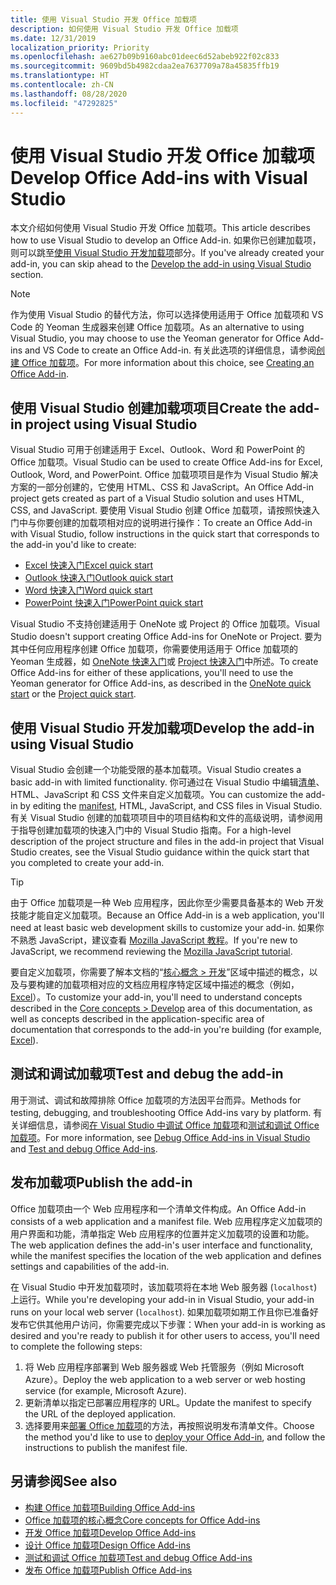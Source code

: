 ```yaml
---
title: 使用 Visual Studio 开发 Office 加载项
description: 如何使用 Visual Studio 开发 Office 加载项
ms.date: 12/31/2019
localization_priority: Priority
ms.openlocfilehash: ae627b09b9160abc01deec6d52abeb922f02c833
ms.sourcegitcommit: 9609bd5b4982cdaa2ea7637709a78a45835ffb19
ms.translationtype: HT
ms.contentlocale: zh-CN
ms.lasthandoff: 08/28/2020
ms.locfileid: "47292825"
---
```

# <a name="develop-office-add-ins-with-visual-studio"></a><span data-ttu-id="4b98a-103">使用 Visual Studio 开发 Office 加载项</span><span class="sxs-lookup"><span data-stu-id="4b98a-103">Develop Office Add-ins with Visual Studio</span></span>

<span data-ttu-id="4b98a-104">本文介绍如何使用 Visual Studio 开发 Office 加载项。</span><span class="sxs-lookup"><span data-stu-id="4b98a-104">This article describes how to use Visual Studio to develop an Office Add-in.</span></span> <span data-ttu-id="4b98a-105">如果你已创建加载项，则可以跳至[使用 Visual Studio 开发加载项](#develop-the-add-in-using-visual-studio)部分。</span><span class="sxs-lookup"><span data-stu-id="4b98a-105">If you've already created your add-in, you can skip ahead to the [Develop the add-in using Visual Studio](#develop-the-add-in-using-visual-studio) section.</span></span>

> [!NOTE]
> <span data-ttu-id="4b98a-106">作为使用 Visual Studio 的替代方法，你可以选择使用适用于 Office 加载项和 VS Code 的 Yeoman 生成器来创建 Office 加载项。</span><span class="sxs-lookup"><span data-stu-id="4b98a-106">As an alternative to using Visual Studio, you may choose to use the Yeoman generator for Office Add-ins and VS Code to create an Office Add-in.</span></span> <span data-ttu-id="4b98a-107">有关此选项的详细信息，请参阅[创建 Office 加载项](../overview/office-add-ins-fundamentals.md#creating-an-office-add-in)。</span><span class="sxs-lookup"><span data-stu-id="4b98a-107">For more information about this choice, see [Creating an Office Add-in](../overview/office-add-ins-fundamentals.md#creating-an-office-add-in).</span></span>

## <a name="create-the-add-in-project-using-visual-studio"></a><span data-ttu-id="4b98a-108">使用 Visual Studio 创建加载项项目</span><span class="sxs-lookup"><span data-stu-id="4b98a-108">Create the add-in project using Visual Studio</span></span>

<span data-ttu-id="4b98a-109">Visual Studio 可用于创建适用于 Excel、Outlook、Word 和 PowerPoint 的 Office 加载项。</span><span class="sxs-lookup"><span data-stu-id="4b98a-109">Visual Studio can be used to create Office Add-ins for Excel, Outlook, Word, and PowerPoint.</span></span> <span data-ttu-id="4b98a-110">Office 加载项项目是作为 Visual Studio 解决方案的一部分创建的，它使用 HTML、CSS 和 JavaScript。</span><span class="sxs-lookup"><span data-stu-id="4b98a-110">An Office Add-in project gets created as part of a Visual Studio solution and uses HTML, CSS, and JavaScript.</span></span> <span data-ttu-id="4b98a-111">要使用 Visual Studio 创建 Office 加载项，请按照快速入门中与你要创建的加载项相对应的说明进行操作：</span><span class="sxs-lookup"><span data-stu-id="4b98a-111">To create an Office Add-in with Visual Studio, follow instructions in the quick start that corresponds to the add-in you'd like to create:</span></span>

- [<span data-ttu-id="4b98a-112">Excel 快速入门</span><span class="sxs-lookup"><span data-stu-id="4b98a-112">Excel quick start</span></span>](../quickstarts/excel-quickstart-jquery.md?tabs=visualstudio)
- [<span data-ttu-id="4b98a-113">Outlook 快速入门</span><span class="sxs-lookup"><span data-stu-id="4b98a-113">Outlook quick start</span></span>](../quickstarts/outlook-quickstart.md?tabs=visualstudio)
- [<span data-ttu-id="4b98a-114">Word 快速入门</span><span class="sxs-lookup"><span data-stu-id="4b98a-114">Word quick start</span></span>](../quickstarts/word-quickstart.md?tabs=visualstudio)
- [<span data-ttu-id="4b98a-115">PowerPoint 快速入门</span><span class="sxs-lookup"><span data-stu-id="4b98a-115">PowerPoint quick start</span></span>](../quickstarts/powerpoint-quickstart.md?tabs=visualstudio)

<span data-ttu-id="4b98a-116">Visual Studio 不支持创建适用于 OneNote 或 Project 的 Office 加载项。</span><span class="sxs-lookup"><span data-stu-id="4b98a-116">Visual Studio doesn't support creating Office Add-ins for OneNote or Project.</span></span> <span data-ttu-id="4b98a-117">要为其中任何应用程序创建 Office 加载项，你需要使用适用于 Office 加载项的 Yeoman 生成器，如 [OneNote 快速入门](../quickstarts/onenote-quickstart.md)或 [Project 快速入门](../quickstarts/project-quickstart.md)中所述。</span><span class="sxs-lookup"><span data-stu-id="4b98a-117">To create Office Add-ins for either of these applications, you'll need to use the Yeoman generator for Office Add-ins, as described in the [OneNote quick start](../quickstarts/onenote-quickstart.md) or the [Project quick start](../quickstarts/project-quickstart.md).</span></span>

## <a name="develop-the-add-in-using-visual-studio"></a><span data-ttu-id="4b98a-118">使用 Visual Studio 开发加载项</span><span class="sxs-lookup"><span data-stu-id="4b98a-118">Develop the add-in using Visual Studio</span></span>

<span data-ttu-id="4b98a-119">Visual Studio 会创建一个功能受限的基本加载项。</span><span class="sxs-lookup"><span data-stu-id="4b98a-119">Visual Studio creates a basic add-in with limited functionality.</span></span> <span data-ttu-id="4b98a-120">你可通过在 Visual Studio 中编辑[清单](add-in-manifests.md)、HTML、JavaScript 和 CSS 文件来自定义加载项。</span><span class="sxs-lookup"><span data-stu-id="4b98a-120">You can customize the add-in by editing the [manifest](add-in-manifests.md), HTML, JavaScript, and CSS files in Visual Studio.</span></span> <span data-ttu-id="4b98a-121">有关 Visual Studio 创建的加载项项目中的项目结构和文件的高级说明，请参阅用于指导创建加载项的快速入门中的 Visual Studio 指南。</span><span class="sxs-lookup"><span data-stu-id="4b98a-121">For a high-level description of the project structure and files in the add-in project that Visual Studio creates, see the Visual Studio guidance within the quick start that you completed to create your add-in.</span></span> 

> [!TIP]
> <span data-ttu-id="4b98a-122">由于 Office 加载项是一种 Web 应用程序，因此你至少需要具备基本的 Web 开发技能才能自定义加载项。</span><span class="sxs-lookup"><span data-stu-id="4b98a-122">Because an Office Add-in is a web application, you'll need at least basic web development skills to customize your add-in.</span></span> <span data-ttu-id="4b98a-123">如果你不熟悉 JavaScript，建议查看 [Mozilla JavaScript 教程](https://developer.mozilla.org/docs/Web/JavaScript/Guide/Introduction)。</span><span class="sxs-lookup"><span data-stu-id="4b98a-123">If you're new to JavaScript, we recommend reviewing the [Mozilla JavaScript tutorial](https://developer.mozilla.org/docs/Web/JavaScript/Guide/Introduction).</span></span>

<span data-ttu-id="4b98a-124">要自定义加载项，你需要了解本文档的“[核心概念 > 开发](develop-overview.md)”区域中描述的概念，以及与要构建的加载项相对应的文档应用程序特定区域中描述的概念（例如，[Excel](../excel/index.yml)）。</span><span class="sxs-lookup"><span data-stu-id="4b98a-124">To customize your add-in, you'll need to understand concepts described in the [Core concepts > Develop](develop-overview.md) area of this documentation, as well as concepts described in the application-specific area of documentation that corresponds to the add-in you're building (for example, [Excel](../excel/index.yml)).</span></span> 

## <a name="test-and-debug-the-add-in"></a><span data-ttu-id="4b98a-125">测试和调试加载项</span><span class="sxs-lookup"><span data-stu-id="4b98a-125">Test and debug the add-in</span></span>

<span data-ttu-id="4b98a-126">用于测试、调试和故障排除 Office 加载项的方法因平台而异。</span><span class="sxs-lookup"><span data-stu-id="4b98a-126">Methods for testing, debugging, and troubleshooting Office Add-ins vary by platform.</span></span> <span data-ttu-id="4b98a-127">有关详细信息，请参阅[在 Visual Studio 中调试 Office 加载项](debug-office-add-ins-in-visual-studio.md)和[测试和调试 Office 加载项](../testing/test-debug-office-add-ins.md)。</span><span class="sxs-lookup"><span data-stu-id="4b98a-127">For more information, see [Debug Office Add-ins in Visual Studio](debug-office-add-ins-in-visual-studio.md) and [Test and debug Office Add-ins](../testing/test-debug-office-add-ins.md).</span></span>

## <a name="publish-the-add-in"></a><span data-ttu-id="4b98a-128">发布加载项</span><span class="sxs-lookup"><span data-stu-id="4b98a-128">Publish the add-in</span></span>

<span data-ttu-id="4b98a-129">Office 加载项由一个 Web 应用程序和一个清单文件构成。</span><span class="sxs-lookup"><span data-stu-id="4b98a-129">An Office Add-in consists of a web application and a manifest file.</span></span> <span data-ttu-id="4b98a-130">Web 应用程序定义加载项的用户界面和功能，清单指定 Web 应用程序的位置并定义加载项的设置和功能。</span><span class="sxs-lookup"><span data-stu-id="4b98a-130">The web application defines the add-in's user interface and functionality, while the manifest specifies the location of the web application and defines settings and capabilities of the add-in.</span></span>

<span data-ttu-id="4b98a-131">在 Visual Studio 中开发加载项时，该加载项将在本地 Web 服务器 (`localhost`) 上运行。</span><span class="sxs-lookup"><span data-stu-id="4b98a-131">While you're developing your add-in in Visual Studio, your add-in runs on your local web server (`localhost`).</span></span> <span data-ttu-id="4b98a-132">如果加载项如期工作且你已准备好发布它供其他用户访问，你需要完成以下步骤：</span><span class="sxs-lookup"><span data-stu-id="4b98a-132">When your add-in is working as desired and you're ready to publish it for other users to access, you'll need to complete the following steps:</span></span>

1. <span data-ttu-id="4b98a-133">将 Web 应用程序部署到 Web 服务器或 Web 托管服务（例如 Microsoft Azure）。</span><span class="sxs-lookup"><span data-stu-id="4b98a-133">Deploy the web application to a web server or web hosting service (for example, Microsoft Azure).</span></span>
2. <span data-ttu-id="4b98a-134">更新清单以指定已部署应用程序的 URL。</span><span class="sxs-lookup"><span data-stu-id="4b98a-134">Update the manifest to specify the URL of the deployed application.</span></span> 
3. <span data-ttu-id="4b98a-135">选择要用来[部署 Office 加载项](../publish/publish.md)的方法，再按照说明发布清单文件。</span><span class="sxs-lookup"><span data-stu-id="4b98a-135">Choose the method you'd like to use to [deploy your Office Add-in](../publish/publish.md), and follow the instructions to publish the manifest file.</span></span>

## <a name="see-also"></a><span data-ttu-id="4b98a-136">另请参阅</span><span class="sxs-lookup"><span data-stu-id="4b98a-136">See also</span></span>

- [<span data-ttu-id="4b98a-137">构建 Office 加载项</span><span class="sxs-lookup"><span data-stu-id="4b98a-137">Building Office Add-ins</span></span>](../overview/office-add-ins-fundamentals.md)
- [<span data-ttu-id="4b98a-138">Office 加载项的核心概念</span><span class="sxs-lookup"><span data-stu-id="4b98a-138">Core concepts for Office Add-ins</span></span>](../overview/core-concepts-office-add-ins.md)
- [<span data-ttu-id="4b98a-139">开发 Office 加载项</span><span class="sxs-lookup"><span data-stu-id="4b98a-139">Develop Office Add-ins</span></span>](../develop/develop-overview.md)
- [<span data-ttu-id="4b98a-140">设计 Office 加载项</span><span class="sxs-lookup"><span data-stu-id="4b98a-140">Design Office Add-ins</span></span>](../design/add-in-design.md)
- [<span data-ttu-id="4b98a-141">测试和调试 Office 加载项</span><span class="sxs-lookup"><span data-stu-id="4b98a-141">Test and debug Office Add-ins</span></span>](../testing/test-debug-office-add-ins.md)
- [<span data-ttu-id="4b98a-142">发布 Office 加载项</span><span class="sxs-lookup"><span data-stu-id="4b98a-142">Publish Office Add-ins</span></span>](../publish/publish.md)
